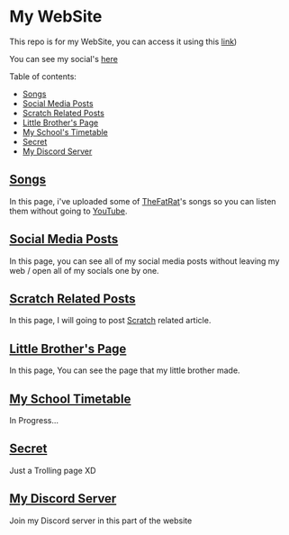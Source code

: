 # My WebSite

This repo is for my WebSite, you can access it using this [link](https://red78massive1573.github.io))

You can see my social's [here](https://app.simplenote.com/p/VywpG7)

Table of contents:
* [Songs](#songs)
* [Social Media Posts](#social)
* [Scratch Related Posts](#scratch)
* [Little Brother's Page](#lil)
* [My School's Timetable](#school)
* [Secret](#secret)
* [My Discord Server](#discord)

## <a name="songs" href="https://red78massive1573.github.io/songs/">Songs</a>
In this page, i've uploaded some of [TheFatRat](https://www.youtube.com/c/TheFatRat)'s songs so you can listen them without going to [YouTube](https://www.youtube.com/).

## <a name="social" href="https://red78massive1573.github.io/social-media/">Social Media Posts</a>
In this page, you can see all of my social media posts without leaving my web / open all of my socials one by one.

## <a name="scratch" href="https://red78massive1573.github.io/scratch/">Scratch Related Posts</a>
In this page, I will going to post [Scratch](https://scratch.mit.edu/) related article.

## <a name="lil" href="https://red78massive1573.github.io/lil-bro-s-web/">Little Brother's Page</a>
In this page, You can see the page that my little brother made.

## <a name="school" href="https://red78massive1573.github.io/jadwal/">My School Timetable</a>
In Progress...

## <a name="secret" href="https://red78massive1573.github.io/secret/">Secret</a>
Just a Trolling page XD

## <a name="discord" href="https://red78massive1573.github.io#discord">My Discord Server</a>
Join my Discord server in this part of the website
